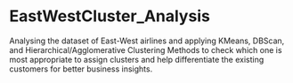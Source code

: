 # EastWestCluster_Analysis
Analysing the dataset of East-West airlines and applying KMeans, DBScan, and Hierarchical/Agglomerative Clustering Methods to check which one is most appropriate to assign clusters and help differentiate the existing customers for better business insights.
